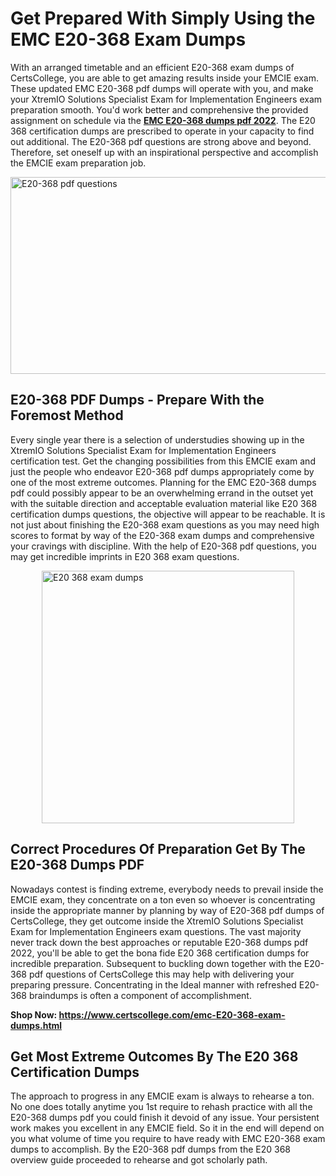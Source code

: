 <h1><strong>Get Prepared With Simply Using the EMC E20-368 Exam Dumps&nbsp;</strong></h1>
<p><span style="font-weight: 400;">With an arranged timetable and an efficient  E20-368 exam dumps of CertsCollege, you are able to get amazing results inside your EMCIE exam. These updated EMC E20-368 pdf dumps will operate with you, and make your XtremIO Solutions Specialist Exam for Implementation Engineers exam preparation smooth. You'd work better and comprehensive the provided assignment on schedule via the <strong><a href="https://www.certscollege.com/emc-E20-368-exam-dumps.html">EMC E20-368 dumps pdf 2022</a></strong>. The E20 368 certification dumps are prescribed to operate in your capacity to find out additional. The  E20-368 pdf questions are strong above and beyond. Therefore, set oneself up with an inspirational perspective and accomplish the EMCIE exam preparation job.&nbsp;</span></p>
<p><span style="font-weight: 400;"><img style="display: block; margin-left: auto; margin-right: auto;" src="https://i.ibb.co/CPDK3ps/Yellow-and-Blue-Initiative-Blog-Banner.png" alt="E20-368 pdf questions" width="559" height="315" /></span></p>
<h2><strong>E20-368 PDF Dumps - Prepare With the Foremost Method</strong></h2>
<p><span style="font-weight: 400;">Every single year there is a selection of understudies showing up in the XtremIO Solutions Specialist Exam for Implementation Engineers certification test. Get the changing possibilities from this EMCIE exam and just the people who endeavor E20-368 pdf dumps appropriately come by one of the most extreme outcomes. Planning for the EMC E20-368 dumps pdf could possibly appear to be an overwhelming errand in the outset yet with the suitable direction and acceptable evaluation material like E20 368 certification dumps questions, the objective will appear to be reachable. It is not just about finishing the E20-368 exam questions as you may need high scores to format by way of the E20-368 exam dumps and comprehensive your cravings with discipline. With the help of E20-368 pdf questions, you may get incredible imprints in E20 368 exam questions.</span></p>
<p><span style="font-weight: 400;"><a href="https://tinyurl.com/yapppt2c"><img style="display: block; margin-left: auto; margin-right: auto;" src="https://i.ibb.co/9tMrhdY/Teacher-Appreciation-Invitation.png" alt="E20 368 exam dumps " width="404" height="404" /></a></span></p>
<h2><strong>Correct Procedures Of Preparation Get By The E20-368 Dumps PDF</strong></h2>
<p><span style="font-weight: 400;">Nowadays contest is finding extreme, everybody needs to prevail inside the EMCIE exam, they concentrate on a ton even so whoever is concentrating inside the appropriate manner by planning by way of E20-368 pdf dumps of CertsCollege, they get outcome inside the XtremIO Solutions Specialist Exam for Implementation Engineers exam questions. The vast majority never track down the best approaches or reputable E20-368 dumps pdf 2022, you'll be able to get the bona fide E20 368 certification dumps for incredible preparation. Subsequent to buckling down together with the  E20-368 pdf questions of CertsCollege this may help with delivering your preparing pressure. Concentrating in the Ideal manner with refreshed E20-368 braindumps is often a component of accomplishment.</span></p>
<p><span style="font-weight: 400;"><strong>Shop Now: <a href="https://www.certscollege.com/emc-E20-368-exam-dumps.html">https://www.certscollege.com/emc-E20-368-exam-dumps.html</a></strong></span></p>
<h2><strong>Get Most Extreme Outcomes By The E20 368 Certification Dumps</strong></h2>
<p><span style="font-weight: 400;">The approach to progress in any EMCIE exam is always to rehearse a ton. No one does totally anytime you 1st require to rehash practice with all the E20-368 dumps pdf you could finish it devoid of any issue. Your persistent work makes you excellent in any EMCIE field. So it in the end will depend on you what volume of time you require to have ready with EMC E20-368 exam dumps to accomplish. By the E20-368 pdf dumps from the E20 368 overview guide proceeded to rehearse and got scholarly path.</span></p>
